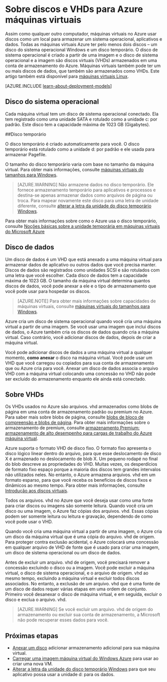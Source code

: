 <properties
    pageTitle="Sobre discos e VHDs para Windows VMs | Microsoft Azure"
    description="Saiba mais sobre noções básicas de discos e máquinas virtuais VHDs para Windows Azure."
    services="virtual-machines-windows"
    documentationCenter=""
    authors="cynthn"
    manager="timlt"
    editor="tysonn"
    tags="azure-resource-manager,azure-service-management"/>

<tags
    ms.service="virtual-machines-windows"
    ms.workload="infrastructure-services"
    ms.tgt_pltfrm="vm-windows"
    ms.devlang="na"
    ms.topic="article"
    ms.date="09/27/2016"
    ms.author="cynthn"/>

# <a name="about-disks-and-vhds-for-azure-virtual-machines"></a>Sobre discos e VHDs para Azure máquinas virtuais

Assim como qualquer outro computador, máquinas virtuais no Azure usar discos como um local para armazenar um sistema operacional, aplicativos e dados. Todas as máquinas virtuais Azure ter pelo menos dois discos – um disco do sistema operacional Windows e um disco temporário. O disco de sistema operacional é criado a partir de uma imagem e o disco de sistema operacional e a imagem são discos virtuais (VHDs) armazenados em uma conta de armazenamento do Azure. Máquinas virtuais também pode ter um ou mais discos de dados, que também são armazenados como VHDs. Este artigo também está disponível para [máquinas virtuais Linux](virtual-machines-linux-about-disks-vhds.md).

[AZURE.INCLUDE [learn-about-deployment-models](../../includes/learn-about-deployment-models-both-include.md)]



## <a name="operating-system-disk"></a>Disco do sistema operacional

Cada máquina virtual tem um disco de sistema operacional conectado. Ela tem registrado como uma unidade SATA e rotulado como a unidade c: por padrão. Este disco tem a capacidade máxima de 1023 GB (Gigabytes). 

##<a name="temporary-disk"></a>Disco temporário

O disco temporário é criado automaticamente para você. O disco temporário está rotulado como a unidade d: por padrão e ele usada para armazenar Pagefile. 

O tamanho do disco temporário varia com base no tamanho da máquina virtual. Para obter mais informações, consulte [máquinas virtuais do tamanhos para Windows](virtual-machines-windows-sizes.md).

>[AZURE.WARNING] Não armazene dados no disco temporário. Ele fornece armazenamento temporário para aplicativos e processos e destina-se apenas armazenar dados como arquivos de página ou troca. Para mapear novamente este disco para uma letra de unidade diferente, consulte [alterar a letra da unidade do disco temporário Windows](virtual-machines-windows-classic-change-drive-letter.md).

Para obter mais informações sobre como o Azure usa o disco temporário, consulte [Noções básicas sobre a unidade temporária em máquinas virtuais do Microsoft Azure](https://blogs.msdn.microsoft.com/mast/2013/12/06/understanding-the-temporary-drive-on-windows-azure-virtual-machines/)

## <a name="data-disk"></a>Disco de dados

Um disco de dados é um VHD que está anexado a uma máquina virtual para armazenar dados de aplicativo ou outros dados que você precisa manter. Discos de dados são registrados como unidades SCSI e são rotulados com uma letra que você escolher.  Cada disco de dados tem a capacidade máxima de 1023 GB. O tamanho da máquina virtual determina quantos discos de dados, você pode anexar a ele e o tipo de armazenamento que você pode usar para hospedar os discos.

>[AZURE.NOTE] Para obter mais informações sobre capacidades de máquinas virtuais, consulte [máquinas virtuais do tamanhos para Windows](virtual-machines-windows-sizes.md).

Azure cria um disco de sistema operacional quando você cria uma máquina virtual a partir de uma imagem. Se você usar uma imagem que inclui discos de dados, o Azure também cria os discos de dados quando cria a máquina virtual. Caso contrário, você adicionar discos de dados, depois de criar a máquina virtual.

Você pode adicionar discos de dados a uma máquina virtual a qualquer momento, **como anexar** o disco na máquina virtual. Você pode usar um VHD que você carregou ou copiados para sua conta de armazenamento que ou Azure cria para você. Anexar um disco de dados associa o arquivo VHD com a máquina virtual colocando uma concessão no VHD não pode ser excluído do armazenamento enquanto ele ainda está conectado.

## <a name="about-vhds"></a>Sobre VHDs

Os VHDs usados no Azure são arquivos. vhd armazenados como blobs de página em uma conta de armazenamento padrão ou premium no Azure. Para saber mais sobre blobs de página, consulte [blobs de bloco de compreensão e blobs de página](https://msdn.microsoft.com/library/ee691964.aspx). Para obter mais informações sobre o armazenamento de premium, consulte [armazenamento Premium: armazenamento de alto desempenho para cargas de trabalho do Azure máquina virtual](../storage/storage-premium-storage.md).

Azure suporta o formato VHD de disco fixo. O formato fixo apresenta o disco lógico linear dentro do arquivo, para que esse deslocamento de disco X é armazenado no deslocamento de blob X. Um pequeno rodapé no final do blob descreve as propriedades do VHD. Muitas vezes, os desperdícios de formato fixo espaço porque a maioria dos discos tem grandes intervalos não utilizados neles. No entanto, o Azure armazena arquivos. vhd em um formato esparso, para que você receba os benefícios de discos fixos e dinâmicos ao mesmo tempo. Para obter mais informações, consulte [Introdução aos discos virtuais](https://technet.microsoft.com/library/dd979539.aspx).

Todos os arquivos. vhd no Azure que você deseja usar como uma fonte para criar discos ou imagens são somente leitura. Quando você cria um disco ou uma imagem, o Azure faz cópias dos arquivos. vhd. Essas cópias podem ser somente leitura ou leitura e gravação, dependendo de como você pode usar o VHD.

Quando você cria uma máquina virtual a partir de uma imagem, o Azure cria um disco da máquina virtual que é uma cópia do arquivo. vhd de origem. Para proteger contra exclusão acidental, o Azure colocará uma concessão em qualquer arquivo de VHD de fonte que é usado para criar uma imagem, um disco de sistema operacional ou um disco de dados.

Antes de excluir um arquivo. vhd de origem, você precisará remover a concessão excluindo o disco ou a imagem. Você pode excluir a máquina virtual, o disco de sistema operacional, e o arquivo de origem. vhd ao mesmo tempo, excluindo a máquina virtual e excluir todos discos associados. No entanto, a exclusão de um arquivo. vhd que é uma fonte de um disco de dados requer várias etapas em uma ordem de conjunto. Primeiro você desanexar o disco de máquina virtual, e em seguida, excluir o disco e exclua o arquivo. vhd.

>[AZURE.WARNING] Se você excluir um arquivo. vhd de origem do armazenamento ou excluir sua conta de armazenamento, a Microsoft não pode recuperar esses dados para você.



## <a name="next-steps"></a>Próximas etapas
-  [Anexar um disco](virtual-machines-windows-attach-disk-portal.md) adicionar armazenamento adicional para sua máquina virtual.
-  [Carregar uma imagem máquina virtual do Windows Azure](virtual-machines-windows-upload-image.md) para usar ao criar uma nova VM.
-  [Alterar a letra da unidade do disco temporário Windows](virtual-machines-windows-classic-change-drive-letter.md) para que seu aplicativo possa usar a unidade d: para os dados.
